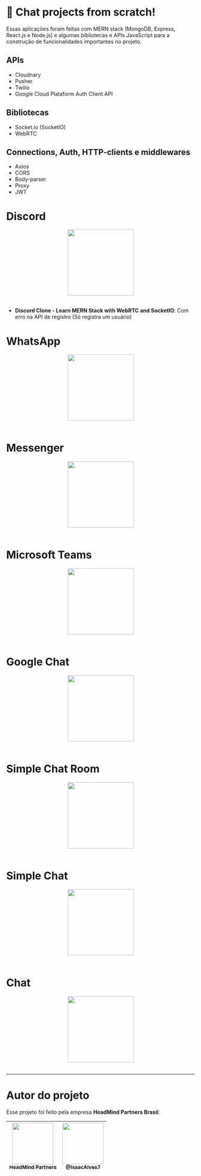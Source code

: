 # 💬 Chat projects from scratch!
Essas aplicações foram feitas com MERN stack (MongoDB, Express, React.js e Node.js) e algumas bibliotecas e APIs JavaScript para a construção de funcionalidades importantes no projeto.

## APIs
- Cloudnary
- Pusher
- Twilio
- Google Cloud Plataform Auth Client API

## Bibliotecas
- Socket.io (SocketIO)
- WebRTC

## Connections, Auth, HTTP-clients e middlewares
- Axios
- CORS
- Body-parser
- Proxy
- JWT

# Discord
<div align="center"><img src="https://www.svgrepo.com/show/331368/discord-v2.svg" width="177px"></div><br \>

- **Discord Clone - Learn MERN Stack with WebRTC and SocketIO**: Com erro na API de registro (Só registra um usuário)

# WhatsApp
<div align="center"><img src="https://upload.wikimedia.org/wikipedia/commons/6/6b/WhatsApp.svg" width="177px"></div><br \>

# Messenger
<div align="center"><img src="https://upload.wikimedia.org/wikipedia/commons/b/be/Facebook_Messenger_logo_2020.svg" width="177px"></div><br \>

# Microsoft Teams
<div align="center"><img src="https://upload.wikimedia.org/wikipedia/commons/c/c9/Microsoft_Office_Teams_%282018%E2%80%93present%29.svg" width="177px"></div><br \>

# Google Chat
<div align="center"><img src="https://upload.wikimedia.org/wikipedia/commons/d/de/Google_Chat_icon_%282020%29.svg" width="177px"></div><br \>

# Simple Chat Room
<div align="center"><img src="https://www.svgrepo.com/show/26263/chat.svg" width="177px"></div><br \>

# Simple Chat
<div align="center"><img src="https://corezoid.com/static/abc-4a53efc658dc73f5e2e105afa5e515d8.svg" width="177px"></div><br \>

# Chat
<div align="center"><img src="https://pic.onlinewebfonts.com/svg/img_308868.png" width="177px"></div><br \>


---

# Autor do projeto
Esse projeto foi feito pela empresa **HeadMind Partners Brasil**: 

| [<img src="https://media-exp1.licdn.com/dms/image/C4D0BAQEy1FNaUiE1dw/company-logo_200_200/0/1641465970668?e=1656547200&v=beta&t=ctTiEK8RvXTv5HRyfkVySu3JXgjuSr8_qwT8jvscWU4" width="110"><br><sub>HeadMind Partners</sub>](https://www.headmind.com/pt/) | [<img src="https://avatars.githubusercontent.com/u/61624336?v=4" width="110"><br><sub>@IsaacAlves7</sub>](https://github.com/IsaacAlves7) 
|:-:|:-:|
